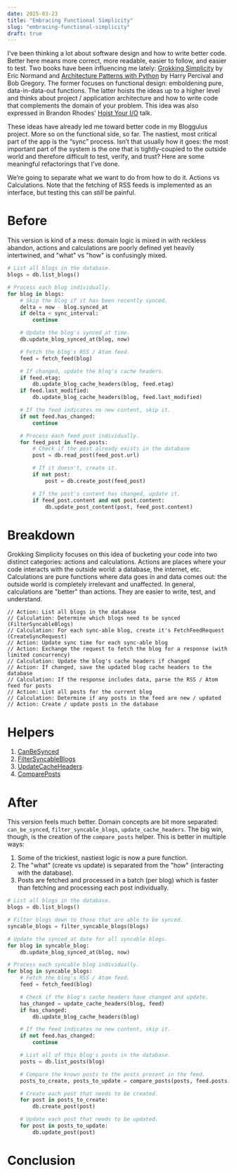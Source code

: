 ```yaml
---
date: 2025-03-23
title: "Embracing Functional Simplicity"
slug: "embracing-functional-simplicity"
draft: true
---
```


I’ve been thinking a lot about software design and how to write better code.
Better here means more correct, more readable, easier to follow, and easier to test.
Two books have been influencing me lately: [Grokking Simplicity](https://grokkingsimplicity.com/) by Eric Normand and [Architecture Patterns with Python](https://www.cosmicpython.com/) by Harry Percival and Bob Gregory.
The former focuses on functional design: emboldening pure, data-in-data-out functions.
The latter hoists the ideas up to a higher level and thinks about project / application architecture and how to write code that complements the domain of your problem.
This idea was also expressed in Brandon Rhodes' [Hoist Your I/O](https://www.youtube.com/watch?v=PBQN62oUnN8) talk.

These ideas have already led me toward better code in my Bloggulus project.
More so on the functional side, so far.
The nastiest, most critical part of the app is the “sync” process.
Isn’t that usually how it goes: the most important part of the system is the one that is tightly-coupled to the outside world and therefore difficult to test, verify, and trust?
Here are some meaningful refactorings that I’ve done.

We’re going to separate what we want to do from how to do it.
Actions vs Calculations.
Note that the fetching of RSS feeds is implemented as an interface, but testing this can _still_ be painful.

# Before

This version is kind of a mess: domain logic is mixed in with reckless abandon, actions and calculations are poorly defined yet heavily intertwined, and "what" vs "how" is confusingly mixed.

```python
# List all blogs in the database.
blogs = db.list_blogs()

# Process each blog individually.
for blog in blogs:
	# Skip the blog if it has been recently synced.
	delta = now - blog.synced_at
	if delta < sync_interval:
		continue

	# Update the blog's synced_at time.
	db.update_blog_synced_at(blog, now)

	# Fetch the blog's RSS / Atom feed.
	feed = fetch_feed(blog)

	# If changed, update the blog's cache headers.
	if feed.etag:
		db.update_blog_cache_headers(blog, feed.etag)
	if feed.last_modified:
		db.update_blog_cache_headers(blog, feed.last_modified)

	# If the feed indicates no new content, skip it.
	if not feed.has_changed:
		continue

	# Process each feed post individually.
	for feed_post in feed.posts:
		# Check if the post already exists in the database
		post = db.read_post(feed_post.url)

		# If it doesn't, create it.
		if not post:
			post = db.create_post(feed_post)

		# If the post's content has changed, update it.
		if feed_post.content and not post.content:
			db.update_post_content(post, feed_post.content)
```

# Breakdown

Grokking Simplicity focuses on this idea of bucketing your code into two distinct categories: actions and calculations.
Actions are places where your code interacts with the outside world: a database, the internet, etc.
Calculations are pure functions where data goes in and data comes out: the outside world is completely irrelevant and unaffected.
In general, calculations are "better" than actions.
They are easier to write, test, and understand.

```
// Action: List all blogs in the database
// Calculation: Determine which blogs need to be synced (FilterSyncableBlogs)
// Calculation: For each sync-able blog, create it's FetchFeedRequest (CreateSyncRequest)
// Action: Update sync time for each sync-able blog
// Action: Exchange the request to fetch the blog for a response (with limited concurrency)
// Calculation: Update the blog's cache headers if changed
// Action: If changed, save the updated blog cache headers to the database
// Calculation: If the response includes data, parse the RSS / Atom feed for posts
// Action: List all posts for the current blog
// Calculation: Determine if any posts in the feed are new / updated
// Action: Create / update posts in the database
```

# Helpers

1. [CanBeSynced](https://github.com/theandrew168/bloggulus/blob/f4be7f7edaefdfa485d7d30bccfc3af17482d4e3/backend/model/blog.go#L104)
2. [FilterSyncableBlogs](https://github.com/theandrew168/bloggulus/blob/f4be7f7edaefdfa485d7d30bccfc3af17482d4e3/backend/service/sync.go#L43)
3. [UpdateCacheHeaders](https://github.com/theandrew168/bloggulus/blob/f4be7f7edaefdfa485d7d30bccfc3af17482d4e3/backend/service/sync.go#L54)
4. [ComparePosts](https://github.com/theandrew168/bloggulus/blob/f4be7f7edaefdfa485d7d30bccfc3af17482d4e3/backend/service/sync.go#L76)

# After

This version feels much better.
Domain concepts are bit more separated: `can_be_synced`, `filter_syncable_blogs`, `update_cache_headers`.
The big win, though, is the creation of the `compare_posts` helper.
This is better in multiple ways:

1. Some of the trickiest, nastiest logic is now a pure function.
2. The "what" (create vs update) is separated from the "how" (interacting with the database).
3. Posts are fetched and processed in a batch (per blog) which is faster than fetching and processing each post individually.

```python
# List all blogs in the database.
blogs = db.list_blogs()

# Filter blogs down to those that are able to be synced.
syncable_blogs = filter_syncable_blogs(blogs)

# Update the synced_at date for all syncable blogs.
for blog in syncable_blog:
	db.update_blog_synced_at(blog, now)

# Process each syncable blog individually.
for blog in syncable_blogs:
	# Fetch the blog's RSS / Atom feed.
	feed = fetch_feed(blog)

	# Check if the blog's cache headers have changed and update.
	has_changed = update_cache_headers(blog, feed)
	if has_changed:
		db.update_blog_cache_headers(blog)

	# If the feed indicates no new content, skip it.
	if not feed.has_changed:
		continue

	# List all of this blog's posts in the database.
	posts = db.list_posts(blog)

	# Compare the known posts to the posts present in the feed.
	posts_to_create, posts_to_update = compare_posts(posts, feed.posts)

	# Create each post that needs to be created.
	for post in posts_to_create:
		db.create_post(post)

	# Update each post that needs to be updated.
	for post in posts_to_update:
		db.update_post(post)
```

# Conclusion
